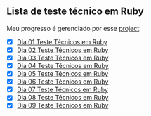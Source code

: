 ![]()
## Lista de teste técnico em Ruby

Meu progresso é gerenciado por esse [project]():
- [x] [Dia 01 Teste Técnicos em Ruby]()
- [x] [Dia 02 Teste Técnicos em Ruby]()
- [x] [Dia 03 Teste Técnicos em Ruby]()
- [x] [Dia 04 Teste Técnicos em Ruby]()
- [x] [Dia 05 Teste Técnicos em Ruby]()
- [x] [Dia 06 Teste Técnicos em Ruby]()
- [x] [Dia 07 Teste Técnicos em Ruby]()
- [x] [Dia 08 Teste Técnicos em Ruby]()
- [x] [Dia 09 Teste Técnicos em Ruby]()
